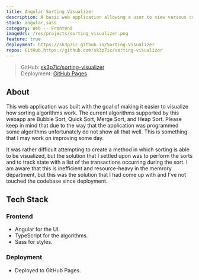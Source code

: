 ```yaml
---
title: Angular Sorting Visualizer
description: A basic web application allowing a user to view various common sorting algorithms in use.
stack: angular,sass
category: Web -- Frontend
imageUrl: /res/projects/sorting_visualizer.png
feature: true
deployment: https://sk3p7ic.github.io/Sorting-Visualizer
repos: GitHub,https://github.com/sk3p7ic/sorting-visualizer
---
```


> GitHub: [sk3p7ic/sorting-visualizer](https://github.com/sk3p7ic/sorting-visualizer)  
> Deployment: [GitHub Pages](https://sk3p7ic.github.io/Sorting-Visualizer/)

## About

This web application was built with the goal of making it easier to visualize how sorting algorithms work.
The current algorithms supported by this webapp are Bubble Sort, Quick Sort, Merge Sort, and Heap Sort.
Please keep in mind that due to the way that the application was programmed some algorithms unfortunately do not show all that well.
This is something that I may work on improving some day.

It was rather difficult attempting to create a method in which sorting is able to be visualized, but the solution that I settled upon was to perform the sorts and to track state with a list of the transactions occurring during the sort.
I am aware that this is inefficient and resource-heavy in the memrory department, but this was the solution that I had come up with and I've not touched the codebase since deployment.

## Tech Stack

### Frontend

- Angular for the UI.
- TypeScript for the algorithms.
- Sass for styles.

### Deployment

- Deployed to GitHub Pages.
